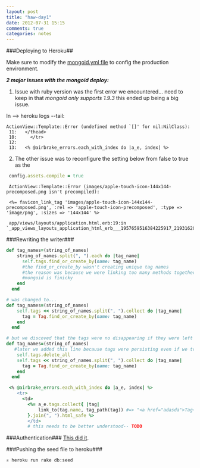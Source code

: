 ```yaml
---
layout: post
title: "haw-day1"
date: 2012-07-31 15:15
comments: true
categories: notes
---
```


###Deploying to Heroku##

Make sure to modify the [mongoid.yml file](https://devcenter.heroku.com/articles/mongohq#mongoid) to config the production environment.

***2 major issues with the mongoid deploy:***

1. Issue with ruby version was the first error we encountered... need to keep in that *mongoid only supports 1.9.3* this ended up being a big issue.

In --> heroku logs --tail:
```
ActionView::Template::Error (undefined method `[]' for nil:NilClass):
 11:   </thead>  
 10:     </tr>
 12: 
 13:   <% @airbrake_errors.each_with_index do |a_e, index| %>
```

2. The other issue was to reconfigure the setting below from false to true as the 

```ruby config/environments/production.rb
 config.assets.compile = true
```

```
 ActionView::Template::Error (images/apple-touch-icon-144x144-precomposed.png isn't precompiled):

 <%= favicon_link_tag 'images/apple-touch-icon-144x144-precomposed.png', :rel => 'apple-touch-icon-precomposed', :type => 'image/png', :sizes => '144x144' %>

 app/views/layouts/application.html.erb:19:in `_app_views_layouts_application_html_erb___1957659516384225917_21931620'
```

###Rewriting the writer###
```ruby Change the tag writer
def tag_names=(string_of_names)
    string_of_names.split(", ").each do |tag_name|
      self.tags.find_or_create_by(name: tag_name)
      #the find_or_create_by wasn't creating unique tag names
      #the reason was because we were linking too many methods together
      #mongoid is finicky
    end
  end

# was changed to...
def tag_names=(string_of_names)
    self.tags << string_of_names.split(", ").collect do |tag_name|
      tag = Tag.find_or_create_by(name: tag_name)
    end
  end

# but we discoved that the tags were no disappearing if they were left off the form
def tag_names=(string_of_names)
   #later we added this line because tags were persisting even if we tried to edit them.
    self.tags.delete_all
    self.tags << string_of_names.split(", ").collect do |tag_name|
      tag = Tag.find_or_create_by(name: tag_name)
    end
  end
```
```ruby the last td was changed...
 <% @airbrake_errors.each_with_index do |a_e, index| %>
    <tr>
      <td>
 		<%= a_e.tags.collect{ |tag|
			link_to(tag.name, tag_path(tag)) #=> "<a href="adasda">Tag</a>"
		}.join(", ").html_safe %>
		</td>
		# this needs to be better understood-- TODO
```

###Authentication###
[This did it](http://stackoverflow.com/questions/3839167/is-there-a-way-to-set-up-simple-http-authentication-for-an-app-on-heroku).

###Pushing the seed file to heroku###
```
♕ heroku run rake db:seed
```